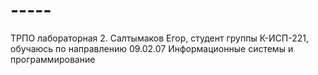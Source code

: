 # -----
ТРПО лабораторная 2.
Салтымаков Егор, студент группы К-ИСП-221, обучаюсь по направлению 09.02.07 Информационные системы и программирование 
